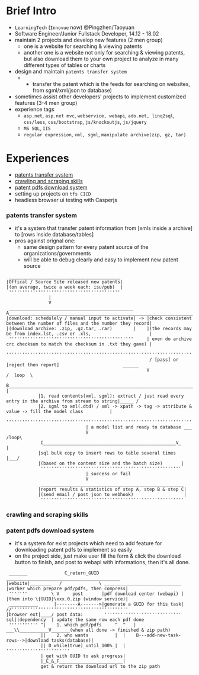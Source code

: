 # Brief Intro
- `LearningTech` (`Innovue` now) @Pingzhen/Taoyuan
- Software Engineer/Junior Fullstack Developer, 14.12 - 18.02
- maintain 2 projects and develop new features (2 men group)
  - one is a website for searching & viewing patents 
  - another one is a website not only for searching & viewing patents, but also download them to your own project to
analyze in many different types of tables or charts  
- design and maintain `patents transfer system`
  - * transfer the patent which is the feeds for searching on websites, from sgml/xml/json to database)
- sometimes assist other developers' projects to implement customized features (3-4 men group)
- experience tags
  - `asp.net`, `asp.net mvc`, `webservice, webapi`, `ado.net, linq2sql`, `css/less`, `css/bootstrap`, `js/knockoutjs`, `js/jquery`
  - `MS SQL`, `IIS`
  - `regular expression`, `xml, sgml`, `manipulate archive(zip, gz, tar)`

# Experiences
- [patents transfer system](#patents-transfer-system)
- [crawling and scraping skills](#crawling-and-scraping-skills)
- [patent pdfs download system](#patent-pdfs-download-system)
- setting up projects on `tfs CICD`
- headless browser ui testing with Casperjs

### patents transfer system
- it's a system that transfer patent information from [xmls inside a archive] to [rows inside database/tables] 
- pros against orignal one: 
  - same design pattern for every patent source of the organizations/governments
  - will be able to debug clearly and easy to implement new patent source 
```
 __________________________________________
|Offical / Source Site released new patents| 
|(on average, twice a week each: isu/pub)  |
 ''''''''''''''''''''''''''''''''''''''''''
                |
                V
 _______________________________________________      A______________________________________________________________________
|download: schedulely / manual input to activate| -> |check consistent between the number of files and the number they record|
|(download archive: .zip, .gz.tar, .rar)        |    |(the records may be from index.lst, .csv or .xls,                      | 
 '''''''''''''''''''''''''''''''''''''''''''''''     | even do archive crc checksum to match the checksum in .txt they gave) |
                                                      ''''''''''''''''''''''''''''''''''''''''''''''''''''''''''''''''''''''''
                                                      / [pass] or [reject then report]                        ______  
                                                     V                                                      /  loop  \
             B_____________________________________________________________________________________________V__        |
            |1. read contents(xml, sgml): extract / just read every entry in the archive from stream to string|_____ /
            |2. sgml to xml(.dtd) / xml -> xpath -> tag -> attribute & value -> fill the model class          |
             '''''''''''''''''''''''''''''''''''''''''''''''''''''''''''''''''''''''''''''''''''''''''''''''''
                              | a model list and ready to database ___
                              V                                  /loop\
             C__________________________________________________V_     |
            |sql bulk copy to insert rows to table several times  |___/
            |(based on the content size and the batch size)       |
             '''''''''''''''''''''''''''''''''''''''''''''''''''''
                              | success or fail
                              V
             ______________________________________________________
            |report results & statistics of step A, step B & step C|
            |(send email / post json to webhook)                   |
             ''''''''''''''''''''''''''''''''''''''''''''''''''''''
```
### crawling and scraping skills
### patent pdfs download system
- it's a system for exist projects which need to add feature for downloading patent pdfs to implement so easily 
- on the project side, just make user fill the form & click the download button to finish, and post to webapi with informations, then it's all done.
```
 _______              C_return_GUID                                            ___________________________________________
|website|________   /              \ _____________________________            |worker which prepare pdf/pdfs, then compress|
 '''''''         \ V     post       |pdf download center (webapi) |           |them into \{GUID}\xxx.0.zip (window service)|
 ___________      |--------A------->|generate a GUID for this task|          //''''''''''''''''''''''''''''''''''''''''''''
|browser ext|____/ post data:        '''''''''''''''''''''''''''''       sql||dependency  | update the same row each pdf done 
 ''''''''''' ^|    1. which pdf/pdfs     ^  ^   |                         ___\\___________V_______(when all done -> finished & zip path)
             ||    2. who wants          |  |    B---add-new-task-rows-->|download tasks(database)|
             ||_D_while(true)_until_100%_|  |                             ''''''''''''''''''''''''
             | get with GUID to ask progress|
             |_E_&_F________________________|
             get & return the download url to the zip path
```


